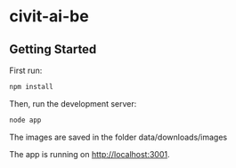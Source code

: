 # civit-ai-be

## Getting Started
First run:
```bash
npm install
```
Then, run the development server:

```bash
node app
```

The images are saved in the folder data/downloads/images

The app is running on [http://localhost:3001](http://localhost:3001).
